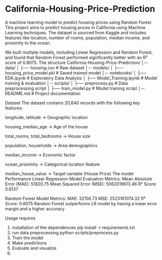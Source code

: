 # California-Housing-Price-Prediction
A machine learning model to predict housing prices using Random Forest
This project aims to predict housing prices in California using Machine Learning techniques. The dataset is sourced from Kaggle and includes features like location, number of rooms, population, median income, and proximity to the ocean.

We built multiple models, including Linear Regression and Random Forest, and found that Random Forest performed significantly better with an R² score of 0.8075.
The structure
California-Housing-Price-Prediction/
│-- data/
│   ├── housing.csv   # Raw dataset
│-- models/
│   ├── housing_price_model.pkl   # Saved trained model
│-- notebooks/
│   ├── EDA.ipynb    # Exploratory Data Analysis
│   ├── Model_Training.ipynb    # Model training & evaluation
│-- scripts/
│   ├── preprocess.py    # Data preprocessing script
│   ├── train_model.py    # Model training script
│-- README.md    # Project documentation

Dataset
The dataset contains 20,640 records with the following key features:

longitude, latitude → Geographic location

housing_median_age → Age of the house

total_rooms, total_bedrooms → House size

population, households → Area demographics

median_income → Economic factor

ocean_proximity → Categorical location feature

median_house_value → Target variable (House Price)
The model Performance
Linear Regression 
Model Evaluation Metrics:
 Mean Absolute Error (MAE): 51820.75
 Mean Squared Error (MSE): 5062019613.46
R² Score: 0.6137

Random Forest Model Metrics:
 MAE: 32156.73
 MSE: 2523161074.32
 R² Score: 0.8075
 Random Forest outperforms LR model by having a lower error margin and a higher accuracy

 Usage requires
 1. installation of the dependencies
 pip install -r requirements.txt 
 2. run data preprocessing
    python scripts/preprocess.py
3. Train the model
4. Make predictions
5. Evaluate and visualize
 6. 
 
